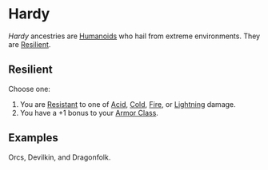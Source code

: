 # Hardy

*Hardy* ancestries are [Humanoids](../../../Resources%20for%20GMs/Creature%20Types/Humanoid.md) who hail from extreme environments. They are [Resilient](Hardy.md#Resilient).

## Resilient

 Choose one:

 1. You are [Resistant](../../../Game%20Procedures/Conditions/Resistant.md) to one of [Acid](../../../Game%20Procedures/Combat/Damage%20Types/Acid.md), [Cold](../../../Game%20Procedures/Combat/Damage%20Types/Cold.md), [Fire](../../../Game%20Procedures/Combat/Damage%20Types/Fire.md), or [Lightning](../../../Game%20Procedures/Combat/Damage%20Types/Lightning.md) damage.
 2. You have a +1 bonus to your [Armor Class](../../Derived%20Statistics/Armor%20Class.md).

## Examples

Orcs, Devilkin, and Dragonfolk.
